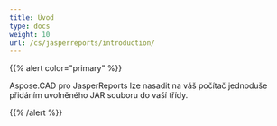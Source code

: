 ```yaml
---
title: Úvod
type: docs
weight: 10
url: /cs/jasperreports/introduction/
---
```


{{% alert color="primary" %}}

Aspose.CAD pro JasperReports lze nasadit na váš počítač jednoduše přidáním uvolněného JAR souboru do vaší třídy.

{{% /alert %}}
